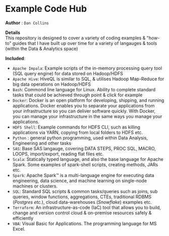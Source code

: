 # Example Code Hub

**Author** : `Dan Collins`

**Details**<br>
This repository is designed to cover a variety of coding examples & "how-to" guides that I have built up over time for a variety of langauges & tools (within the Data & Analytics space)

**Included**:<br>

- `Apache Impala`: Example scripts of the in-memory processing query tool (SQL query engine) for data stored on Hadoop/HDFS
- `Apache Hive`: HiveQL is similar to SQL, & utilises Hadoop Map-Reduce for big data operations on Hadoop/HDFS
- `Bash`: Commond line language for Linux. Ability to complete standard tasks that could be achieved through point & click for example
- `Docker`: Docker is an open platform for developing, shipping, and running applications. Docker enables you to separate your applications from your infrastructure so you can deliver software quickly. With Docker, you can manage your infrastructure in the same ways you manage your applications.
- `HDFS Shell`: Example commands for HDFS CLI, such as killing applications via YARN, copying from local folders to HDFS etc. 
- `Python` : general python programming, used within Data Analysis, Engineering and other tasks
- `SAS`: Base SAS langauge, covering DATA STEPS, PROC SQL, MACRO, LOOPS, import/export, reading flat files etc. 
- `Scala`: Statically typed language, and also the base language for Apache Spark. Some examples of spark-shell scripts, creating methods, JARs etc.
- `Spark`: Apache Spark™ is a multi-language engine for executing data engineering, data science, and machine learning on single-node machines or clusters.
- `SQL`: Standard SQL scripts & common tasks/queries such as joins, sub queries, window functions, aggregations, CTEs, traditional RDBMS (*Postgres etc.*), cloud data-warehouses (*Snowflake*) examples etc.
- `Terraform`: An infrastructure-as-code (IaC) tool that allows you to build, change and version control cloud & on-premise resources safely & efficiently
- `VBA`: Visual Basic for Applications. The programming language for MS Excel.
